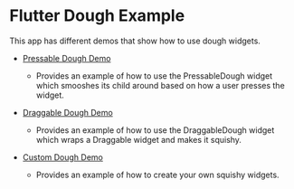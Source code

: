 # Flutter Dough Example

This app has different demos that show how to use dough widgets.

- [Pressable Dough Demo](./lib/dough_widget_demos/pressable_dough_demo.dart)
    - Provides an example of how to use the PressableDough widget which
    smooshes its child around based on how a user presses the widget.

- [Draggable Dough Demo](./lib/dough_widget_demos/draggable_dough_demo.dart)
    - Provides an example of how to use the DraggableDough widget which 
    wraps a Draggable widget and makes it squishy.

- [Custom Dough Demo](./lib/dough_widget_demos/custom_dough_demo.dart)
    - Provides an example of how to create your own squishy widgets.